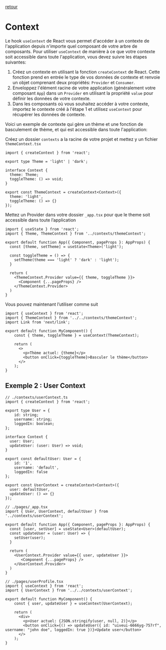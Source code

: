 [retour](./README.md)

# Context

Le hook `useContext` de React vous permet d'accéder à un contexte de l'application depuis n'importe quel composant de votre arbre de composants. Pour utiliser `useContext` de manière à ce que votre contexte soit accessible dans toute l'application, vous devez suivre les étapes suivantes:

1. Créez un contexte en utilisant la fonction `createContext` de React. Cette fonction prend en entrée le type de vos données de contexte et renvoie un objet comprenant deux propriétés: `Provider` et `Consumer`.
2. Enveloppez l'élément racine de votre application (généralement votre composant `App`) dans un `Provider` en utilisant la propriété `value` pour définir les données de votre contexte.
3. Dans les composants où vous souhaitez accéder à votre contexte, importez le contexte créé à l'étape 1 et utilisez `useContext` pour récupérer les données de contexte.

Voici un exemple de contexte qui gère un thème et une fonction de basculement de thème, et qui est accessible dans toute l'application:

Créez un dossier `contexts` a la racine de votre projet et mettez y un fichier `themeContext.tsx`

```tsx
import { createContext } from 'react';

export type Theme = 'light' | 'dark';

interface Context {
  theme: Theme;
  toggleTheme: () => void;
}

export const ThemeContext = createContext<Context>({
  theme: 'light',
  toggleTheme: () => {}
});
```

Mettez un Provider dans votre dossier `_app.tsx` pour que le theme soit accessible dans toute l’application

```tsx
import { useState } from 'react';
import { Theme, ThemeContext } from '../contexts/themeContext';

export default function App({ Component, pageProps }: AppProps) {
  const [theme, setTheme] = useState<Theme>('light');

  const toggleTheme = () => {
    setTheme(theme === 'light' ? 'dark' : 'light');
  }

  return (
    <ThemeContext.Provider value={{ theme, toggleTheme }}>
      <Component {...pageProps} />
    </ThemeContext.Provider>
  )
}
```

Vous pouvez maintenant l’utiliser comme suit

```tsx
import { useContext } from 'react';
import { ThemeContext } from '../../contexts/themeContext';
import Link from 'next/link';

export default function MyComponent() {
    const { theme, toggleTheme } = useContext(ThemeContext);
  
    return (
      <>
        <p>Thème actuel: {theme}</p>
        <button onClick={toggleTheme}>Basculer le thème</button>
      </>
    );
}
```

## Exemple 2 : User Context

```tsx
// ./contexts/userContext.ts
import { createContext } from 'react';

export type User = {
    id: string;
    username: string;
    loggedIn: boolean;
};

interface Context {
  user: User;
  updateUser: (user: User) => void;
}

export const defaultUser: User = {
    id: '1',
    username: 'default',
    loggedIn: false
};

export const UserContext = createContext<Context>({
  user: defaultUser,
  updateUser: () => {}
});

// ./pages/_app.tsx
import { User, UserContext, defaultUser } from '../contexts/userContext';

export default function App({ Component, pageProps }: AppProps) {
  const [user, setUser] = useState<User>(defaultUser);
  const updateUser = (user: User) => {
    setUser(user);
  }

  return (
    <UserContext.Provider value={{ user, updateUser }}>
       <Component {...pageProps} />
    </UserContext.Provider>
  )
}

// ./pages/userProfile.tsx
import { useContext } from 'react';
import { UserContext } from '../../contexts/userContext';

export default function MyComponent() {
    const { user, updateUser } = useContext(UserContext);
  
    return (
      <div>
        <p>User actuel: {JSON.stringify(user, null, 2)}</p>
        <button onClick={() => updateUser({ id: "uiveui-6666yg-757rf", username: "john doe", loggedIn: true })}>Update user</button>
      </>
    );
}
```
